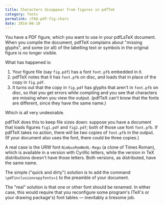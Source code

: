 ```yaml
---
title: Characters disappear from figures in pdfTeX
category: fonts
permalink: /FAQ-pdf-fig-chars
date: 2014-06-10
---
```


You have a PDF figure, which you want to use in your
pdfLaTeX document.  When you compile the document, pdfTeX
complains about "missing glyphs", and some (or all) of the labelling
text or symbols in the original figure is no longer visible.

What has happened is:
  

1.  Your figure file (say `fig.pdf`) has a font `font.pfb`
    embedded in it.
2.  pdfTeX notes that it has `font.pfb` on disc, and loads
    that in place of the copy in `fig.pdf`.
3.  It turns out that the copy in `fig.pdf` has glyphs that
    aren't in `font.pfb` on disc, so that you get errors while
    compiling and you see that characters are missing when you view the
    output.  (pdfTeX can't know that the fonts are different, since
    they have the same name.)

Which is all very undesirable.

pdfTeX does this to keep file sizes down: suppose you have a
document that loads figures `fig1.pdf` and `fig2.pdf`; both
of those use font `font.pfb`.  If pdfTeX takes no action,
there will be _two_ copies of `font.pfb` in the output.
(If your document also uses the font, there could be three copies.)

A real case is the URW font `NimbusRomNo9L-Regu` (a clone
of Times Roman), which is available in a version with Cyrillic
letters, while the version in TeX distributions doesn't have those
letters.  Both versions, as distributed, have the same name.

The simple ("quick and dirty") solution is to add the command
  `\pdfinclusioncopyfonts=1`
to the preamble of your document.

The "real" solution is that one or other font should be renamed.  In
either case, this would require that you reconfigure some program's
(TeX's or your drawing package's) font tables&nbsp;&mdash; inevitably a
tiresome job.

